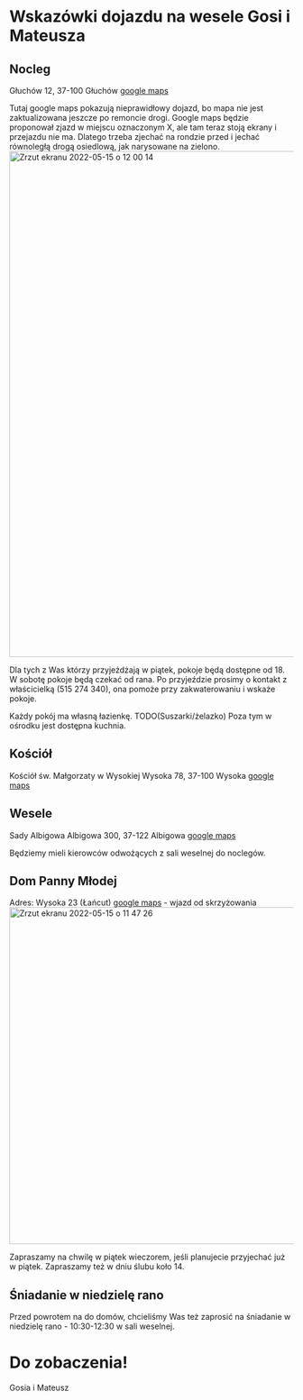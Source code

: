 # Wskazówki dojazdu na wesele Gosi i Mateusza

## Nocleg
Głuchów 12, 37-100 Głuchów
[google maps](https://goo.gl/maps/YpehujgywFyabPw79)

Tutaj google maps pokazują nieprawidłowy dojazd, bo mapa nie jest zaktualizowana jeszcze po remoncie drogi. Google maps będzie proponował zjazd w miejscu oznaczonym X, ale tam teraz stoją ekrany i przejazdu nie ma. Dlatego trzeba zjechać na rondzie przed i jechać równoległą drogą osiedlową, jak narysowane na zielono.
<img width="898" alt="Zrzut ekranu 2022-05-15 o 12 00 14" src="https://user-images.githubusercontent.com/18122459/168467227-8b7f98a9-c53d-40d7-afec-ff69d078ef49.png">

Dla tych z Was którzy przyjeżdżają w piątek, pokoje będą dostępne od 18. W sobotę pokoje będą czekać od rana.
Po przyjeździe prosimy o kontakt z właścicielką (515 274 340), ona pomoże przy zakwaterowaniu i wskaże pokoje. 

Każdy pokój ma własną łazienkę. TODO(Suszarki/żelazko) Poza tym w ośrodku jest dostępna kuchnia.

## Kościół
Kościół św. Małgorzaty w Wysokiej
Wysoka 78, 37-100 Wysoka
[google maps](https://goo.gl/maps/LKY9Nz6XbDqPuBHG8)

## Wesele
Sady Albigowa 
Albigowa 300, 37-122 Albigowa
[google maps](https://goo.gl/maps/nTEJNnaNCdpnJXZt7)

Będziemy mieli kierowców odwożących z sali weselnej do noclegów. 

## Dom Panny Młodej
Adres: Wysoka 23 (Łańcut) 
[google maps](https://goo.gl/maps/H9n5HfieJ1qaUwXM7) - wjazd od skrzyżowania 
<img width="598" alt="Zrzut ekranu 2022-05-15 o 11 47 26" src="https://user-images.githubusercontent.com/18122459/168466781-67780c89-69cb-4107-a320-e7ff47605292.png"> 

Zapraszamy na chwilę w piątek wieczorem, jeśli planujecie przyjechać już w piątek. Zapraszamy też w dniu ślubu koło 14.

## Śniadanie w niedzielę rano
Przed powrotem na do domów, chcieliśmy Was też zaprosić na śniadanie w niedzielę rano - 10:30-12:30 w sali weselnej. 

# Do zobaczenia!
Gosia i Mateusz
